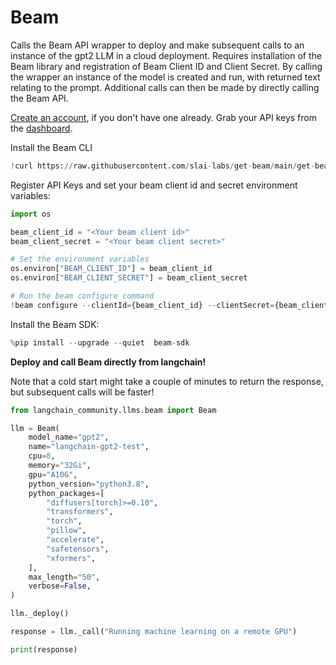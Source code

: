 # Beam

Calls the Beam API wrapper to deploy and make subsequent calls to an instance of the gpt2 LLM in a cloud deployment. Requires installation of the Beam library and registration of Beam Client ID and Client Secret. By calling the wrapper an instance of the model is created and run, with returned text relating to the prompt. Additional calls can then be made by directly calling the Beam API.

[Create an account](https://www.beam.cloud/), if you don't have one already. Grab your API keys from the [dashboard](https://www.beam.cloud/dashboard/settings/api-keys).

Install the Beam CLI


```python
!curl https://raw.githubusercontent.com/slai-labs/get-beam/main/get-beam.sh -sSfL | sh
```

Register API Keys and set your beam client id and secret environment variables:


```python
import os

beam_client_id = "<Your beam client id>"
beam_client_secret = "<Your beam client secret>"

# Set the environment variables
os.environ["BEAM_CLIENT_ID"] = beam_client_id
os.environ["BEAM_CLIENT_SECRET"] = beam_client_secret

# Run the beam configure command
!beam configure --clientId={beam_client_id} --clientSecret={beam_client_secret}
```

Install the Beam SDK:


```python
%pip install --upgrade --quiet  beam-sdk
```

**Deploy and call Beam directly from langchain!**

Note that a cold start might take a couple of minutes to return the response, but subsequent calls will be faster!


```python
from langchain_community.llms.beam import Beam

llm = Beam(
    model_name="gpt2",
    name="langchain-gpt2-test",
    cpu=8,
    memory="32Gi",
    gpu="A10G",
    python_version="python3.8",
    python_packages=[
        "diffusers[torch]>=0.10",
        "transformers",
        "torch",
        "pillow",
        "accelerate",
        "safetensors",
        "xformers",
    ],
    max_length="50",
    verbose=False,
)

llm._deploy()

response = llm._call("Running machine learning on a remote GPU")

print(response)
```
